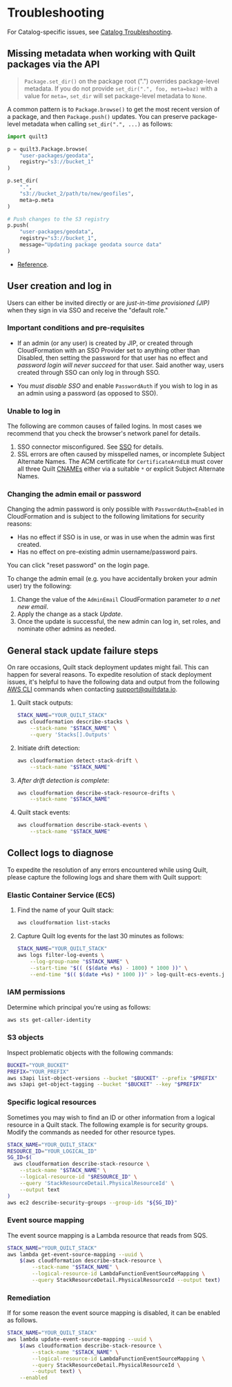 # Troubleshooting

For Catalog-specific issues, see [Catalog Troubleshooting](Catalog/Troubleshooting.md).

## Missing metadata when working with Quilt packages via the API

> `Package.set_dir()` on the package root (".") overrides package-level
> metadata. If you do not provide `set_dir(".", foo, meta=baz)` with a value for
> `meta=`, `set_dir` will set package-level metadata to `None`.

A common pattern is to `Package.browse()` to get the most recent
version of a package, and then `Package.push()` updates.
You can preserve package-level metadata when calling `set_dir(".", ...)`
as follows:

<!--pytest.mark.skip-->
```python
import quilt3

p = quilt3.Package.browse(
    "user-packages/geodata", 
    registry="s3://bucket_1"
)

p.set_dir(
    ".",
    "s3://bucket_2/path/to/new/geofiles",
    meta=p.meta
)

# Push changes to the S3 registry
p.push(
    "user-packages/geodata",
    registry="s3://bucket_1",
    message="Updating package geodata source data"
)
```

- [Reference](https://docs.quiltdata.com/api-reference/package#package.set_dir).

## User creation and log in

Users can either be invited directly or are _just-in-time provisioned (JIP)_
when they sign in via SSO and receive the "default role."

### Important conditions and pre-requisites

- If an admin (or any user) is created by JIP, or created through CloudFormation
with an SSO Provider set to anything other than Disabled, then setting the
password for that user has no effect and _password login will never succeed_ for
that user. Said another way, users created through SSO can only log in through
SSO.

- You _must disable SSO_ and enable `PasswordAuth` if you wish to log in as an
admin using a password (as opposed to SSO).

### Unable to log in

The following are common causes of failed logins. In most cases we recommend
that you check the browser's network panel
for details.

1. SSO connector misconfigured. See [SSO](technical-reference.md#cnames) for
   details.
1. SSL errors are often caused by misspelled names, or incomplete Subject
Alternate Names. The ACM certificate for `CertificateArnELB` must cover all
three Quilt [CNAMEs](technical-reference.md#cnames) either via a suitable `*` or
explicit Subject Alternate Names.

### Changing the admin email or password

Changing the admin password is only possible with `PasswordAuth=Enabled` in
CloudFormation and is subject to the following limitations for security reasons:

- Has no effect if SSO is in use, or was in use when the admin was first
  created.
- Has no effect on pre-existing admin username/password pairs.

You can click "reset password" on the login page.

To change the admin email (e.g. you have accidentally broken your admin user)
try the following:

1. Change the value of the `AdminEmail` CloudFormation parameter _to a net new
   email_.
1. Apply the change as a stack _Update_.
1. Once the update is successful, the new admin can log in, set roles, and
nominate other admins as needed.

## General stack update failure steps

On rare occasions, Quilt stack deployment updates might fail. This can happen
for several reasons. To expedite resolution of stack deployment issues, it's
helpful to have the following data and output from the following [AWS
CLI](https://aws.amazon.com/cli/) commands when contacting
<support@quiltdata.io>.

1. Quilt stack outputs:
    <!--pytest.mark.skip-->
    ```sh
    STACK_NAME="YOUR_QUILT_STACK"
    aws cloudformation describe-stacks \
        --stack-name "$STACK_NAME" \
        --query 'Stacks[].Outputs'
    ```

1. Initiate drift detection:
    <!--pytest.mark.skip-->
    ```sh
    aws cloudformation detect-stack-drift \
        --stack-name "$STACK_NAME"
    ```

1. _After drift detection is complete_:
    <!--pytest.mark.skip-->
    ```sh
    aws cloudformation describe-stack-resource-drifts \
        --stack-name "$STACK_NAME"
    ```

1. Quilt stack events:
    <!--pytest.mark.skip-->
    ```sh
    aws cloudformation describe-stack-events \
        --stack-name "$STACK_NAME"
    ```

## Collect logs to diagnose

To expedite the resolution of any errors encountered while using
Quilt, please capture the following logs and share them with
Quilt support:

### Elastic Container Service (ECS)

1. Find the name of your Quilt stack:
    <!--pytest.mark.skip-->
    ```sh
    aws cloudformation list-stacks
    ```

1. Capture Quilt log events for the last 30 minutes as follows:
    <!--pytest.mark.skip-->
    ```sh
    STACK_NAME="YOUR_QUILT_STACK"
    aws logs filter-log-events \
        --log-group-name "$STACK_NAME" \
        --start-time "$(( ($(date +%s) - 1800) * 1000 ))" \
        --end-time "$(( $(date +%s) * 1000 ))" > log-quilt-ecs-events.json
    ```

### IAM permissions

Determine which principal you're using as follows:
<!--pytest.mark.skip-->
```sh
aws sts get-caller-identity
```

### S3 objects

Inspect problematic objects with the following commands:
<!--pytest.mark.skip-->
```sh
BUCKET="YOUR_BUCKET"
PREFIX="YOUR_PREFIX"
aws s3api list-object-versions --bucket "$BUCKET" --prefix "$PREFIX"
aws s3api get-object-tagging --bucket "$BUCKET" --key "$PREFIX"
```

### Specific logical resources

Sometimes you may wish to find an ID or other information from a logical
resource in a Quilt stack. The following example is for security groups. Modify
the commands as needed for other resource types.

<!--pytest.mark.skip-->
```sh
STACK_NAME="YOUR_QUILT_STACK"
RESOURCE_ID="YOUR_LOGICAL_ID"
SG_ID=$(
  aws cloudformation describe-stack-resource \
    --stack-name "$STACK_NAME" \
    --logical-resource-id "$RESOURCE_ID" \
    --query 'StackResourceDetail.PhysicalResourceId' \
    --output text
)
aws ec2 describe-security-groups --group-ids "${SG_ID}"
```

### Event source mapping

The event source mapping is a Lambda resource that reads from SQS.
<!--pytest.mark.skip-->
```sh
STACK_NAME="YOUR_QUILT_STACK"
aws lambda get-event-source-mapping --uuid \
    $(aws cloudformation describe-stack-resource \
        --stack-name "$STACK_NAME" \
        --logical-resource-id LambdaFunctionEventSourceMapping \
        --query StackResourceDetail.PhysicalResourceId --output text)
```

### Remediation

If for some reason the event source mapping is disabled, it can be enabled as
follows.
<!--pytest.mark.skip-->
```sh
STACK_NAME="YOUR_QUILT_STACK"
aws lambda update-event-source-mapping --uuid \
    $(aws cloudformation describe-stack-resource \
        --stack-name "$STACK_NAME" \
        --logical-resource-id LambdaFunctionEventSourceMapping \
        --query StackResourceDetail.PhysicalResourceId \
        --output text) \
    --enabled
```
